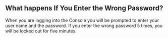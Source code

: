 ## What happens If You Enter the Wrong Password?

When you are logging into the Console you will be prompted to enter your user name and the password. If you enter the wrong password 5 times, you will be locked out for five minutes. 

  


